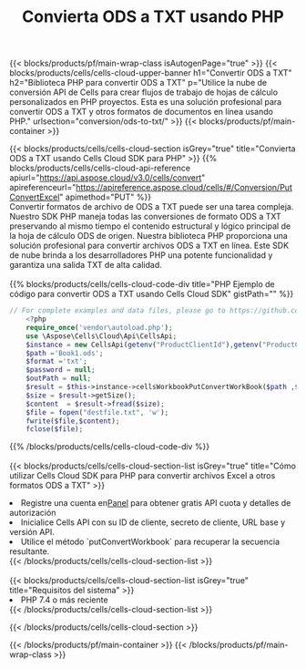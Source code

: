 ﻿---
title:  Convierta ODS a TXT usando PHP
description:  Utilizar el SDK de la nube Aspose.Cells para PHP para convertir un archivo en formato ODS a un archivo en formato TXT.
---
{{< blocks/products/pf/main-wrap-class isAutogenPage="true" >}}
{{< blocks/products/cells/cells-cloud-upper-banner h1="Convertir ODS a TXT" h2="Biblioteca PHP para convertir ODS a TXT" p="Utilice la nube de conversión API de Cells para crear flujos de trabajo de hojas de cálculo personalizados en PHP proyectos. Esta es una solución profesional para convertir ODS a TXT y otros formatos de documentos en línea usando PHP." urlsection="conversion/ods-to-txt/" >}}
{{< blocks/products/pf/main-container >}}

{{< blocks/products/cells/cells-cloud-section isGrey="true" title="Convierta ODS a TXT usando Cells Cloud SDK para PHP" >}}
{{% blocks/products/cells/cells-cloud-api-reference apiurl="https://api.aspose.cloud/v3.0/cells/convert" apireferenceurl="https://apireference.aspose.cloud/cells/#/Conversion/PutConvertExcel" apimethod="PUT" %}}
<br/>
Convertir formatos de archivo de ODS a TXT puede ser una tarea compleja. Nuestro SDK PHP maneja todas las conversiones de formato ODS a TXT preservando al mismo tiempo el contenido estructural y lógico principal de la hoja de cálculo ODS de origen. Nuestra biblioteca PHP proporciona una solución profesional para convertir archivos ODS a TXT en línea. Este SDK de nube brinda a los desarrolladores PHP una potente funcionalidad y garantiza una salida TXT de alta calidad.
<br/>
<br/>
{{% blocks/products/cells/cells-cloud-code-div title="PHP Ejemplo de código para convertir ODS a TXT usando Cells Cloud SDK" gistPath="" %}}
 
```php
// For complete examples and data files, please go to https://github.com/aspose-cells-cloud/aspose-cells-cloud-php/
    <?php
    require_once('vendor\autoload.php');
    use \Aspose\Cells\Cloud\Api\CellsApi;
    $instance = new CellsApi(getenv("ProductClientId"),getenv("ProductClientSecret"));
    $path ='Book1.ods';    
    $format ='txt';
    $password = null;
    $outPath = null;      
    $result = $this->instance->cellsWorkbookPutConvertWorkBook($path ,$format, $password,  $outPath);
    $size = $result->getSize();
    $content  = $result->fread($size);
    $file = fopen("destfile.txt", 'w');
    fwrite($file,$content);
    fclose($file);
```
 
{{% /blocks/products/cells/cells-cloud-code-div %}}
<br/>
<br/>
{{< blocks/products/cells/cells-cloud-section-list isGrey="true" title="Cómo utilizar Cells Cloud SDK para PHP para convertir archivos Excel a otros formatos ODS a TXT" >}}
<li> Registre una cuenta en<a href="https://dashboard.aspose.cloud/">Panel</a> para obtener gratis API cuota y detalles de autorización</li>
<li>Inicialice Cells API con su ID de cliente, secreto de cliente, URL base y versión API.</li>
<li>Utilice el método `putConvertWorkbook` para recuperar la secuencia resultante.</li>
{{< /blocks/products/cells/cells-cloud-section-list >}}
<br/>
<br/>
{{< blocks/products/cells/cells-cloud-section-list isGrey="true" title="Requisitos del sistema" >}}
<li>PHP 7.4 o más reciente</li>
{{< /blocks/products/cells/cells-cloud-section-list >}}

{{< /blocks/products/cells/cells-cloud-section >}}

{{< /blocks/products/pf/main-container >}}
{{< /blocks/products/pf/main-wrap-class >}}
